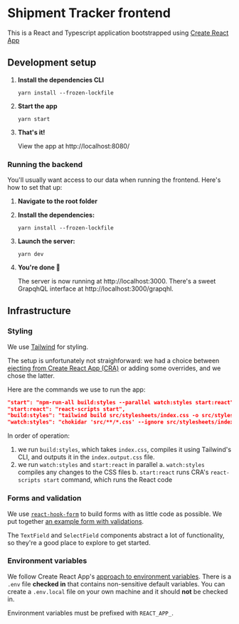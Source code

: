 # Shipment Tracker frontend

This is a React and Typescript application bootstrapped using [Create React App](https://create-react-app.dev/)

## Development setup

1. **Install the dependencies CLI**

   ```shell
   yarn install --frozen-lockfile

   ```

2. **Start the app**

   ```shell
   yarn start
   ```

3. **That's it!**

   View the app at http://localhost:8080/

### Running the backend

You'll usually want access to our data when running the frontend. Here's how to set that up:

1. **Navigate to the root folder**
2. **Install the dependencies:**

   ```shell
   yarn install --frozen-lockfile

   ```

3. **Launch the server:**

   ```shell
   yarn dev

   ```

4. **You're done 🎉**

   The server is now running at http://localhost:3000. There's a sweet GrapqhQL interface at http://localhost:3000/grapqhl.

## Infrastructure

### Styling

We use [Tailwind](https://tailwindcss.com/) for styling.

The setup is unfortunately not straighforward: we had a choice between [ejecting from Create React App (CRA)](https://create-react-app.dev/docs/available-scripts/#npm-run-eject) or adding some overrides, and we chose the latter.

Here are the commands we use to run the app:

```json
"start": "npm-run-all build:styles --parallel watch:styles start:react",
"start:react": "react-scripts start",
"build:styles": "tailwind build src/stylesheets/index.css -o src/stylesheets/index.output.css",
"watch:styles": "chokidar 'src/**/*.css' --ignore src/stylesheets/index.output.css -c 'npm run build:styles'",
```

In order of operation:

1. we run `build:styles`, which takes `index.css`, compiles it using Tailwind's CLI, and outputs it in the `index.output.css` file.
2. we run `watch:styles` and `start:react` in parallel
   a. `watch:styles` compiles any changes to the CSS files
   b. `start:react` runs CRA's `react-scripts start` command, which runs the React code

### Forms and validation

We use [`react-hook-form`](https://react-hook-form.com/) to build forms with as little code as possible. We put together [an example form with validations](/frontend/src/pages/demo/FormValidationDemo.tsx).

The `TextField` and `SelectField` components abstract a lot of functionality, so they're a good place to explore to get started.

### Environment variables

We follow Create React App's [approach to environment variables](https://create-react-app.dev/docs/adding-custom-environment-variables/#adding-development-environment-variables-in-env). There is a `.env` file **checked in** that contains non-sensitive default variables. You can create a `.env.local` file on your own machine and it should **not** be checked in.

Environment variables must be prefixed with `REACT_APP_`.

